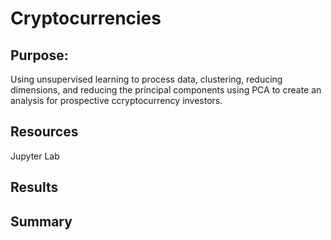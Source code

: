 # Cryptocurrencies

## Purpose: 
Using unsupervised learning to process data, clustering, reducing dimensions, and reducing the principal components using PCA to create an analysis for prospective ccryptocurrency investors.

## Resources
Jupyter Lab

## Results

## Summary